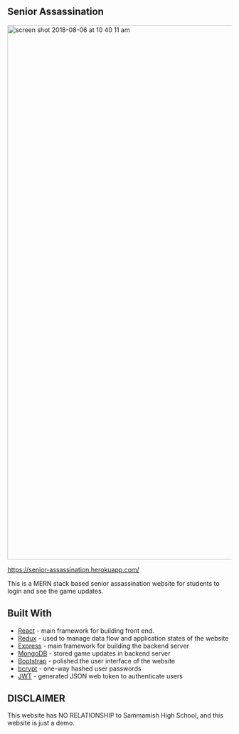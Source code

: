 ## Senior Assassination

<img width="1200" alt="screen shot 2018-08-06 at 10 40 11 am" src="https://user-images.githubusercontent.com/23665164/43732014-3765d4aa-9965-11e8-9a93-4429999ea19c.png">

https://senior-assassination.herokuapp.com/

This is a MERN stack based senior assassination website for students to login and see the game updates.

## Built With

* [React](https://facebook.github.io/react-native/) - main framework for building front end.
* [Redux](https://redux.js.org/) - used to manage data flow and application states of the website
* [Express](https://redux.js.org/) - main framework for building the backend server
* [MongoDB](https://redux.js.org/) - stored game updates in backend server
* [Bootstrap](https://redux.js.org/) - polished the user interface of the website
* [bcrypt](https://www.npmjs.com/package/bcrypt) - one-way hashed user passwords
* [JWT](https://jwt.io/) - generated JSON web token to authenticate users

## DISCLAIMER
This website has NO RELATIONSHIP to Sammamish High School, and this website is just a demo.

